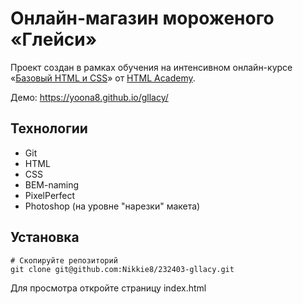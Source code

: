 # Онлайн-магазин мороженого «Глейси»

Проект создан в рамках обучения на интенсивном онлайн-курсе «[Базовый HTML и CSS](https://htmlacademy.ru/intensive/htmlcss)» 
от [HTML Academy](https://htmlacademy.ru).

Демо: https://yoona8.github.io/gllacy/

## Технологии

- Git
- HTML
- CSS
- BEM-naming
- PixelPerfect
- Photoshop (на уровне "нарезки" макета)

## Установка

```
# Скопируйте репозиторий
git clone git@github.com:Nikkie8/232403-gllacy.git
```

Для просмотра откройте страницу index.html
